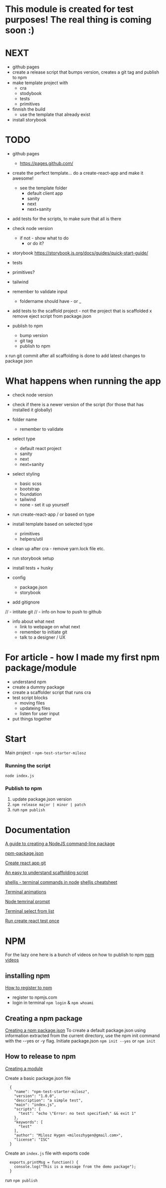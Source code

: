 # This module is created for test purposes! The real thing is coming soon :)

# NEXT
- github pages
- create a release script that bumps version, creates a git tag and publish to npm
- make template project with
  - cra
  - stodybook
  - tests
  - primitives
- finnish the build
  - use the template that already exist
- install storybook



# TODO
- github pages
  - https://pages.github.com/
- create the perfect template... do a create-react-app and make it awesome!
  - see the template folder
    - default client app
    - sanity
    - next
    - next+sanity

- add tests for the scripts, to make sure that all is there
- check node version
  - if not - show what to do
      - or do it?

- storybook https://storybook.js.org/docs/guides/quick-start-guide/

- tests
- primitives?
- tailwind

- remember to validate input
  - foldername should have - or _
- add tests to the scaffold project - not the project that is scaffolded
x remove eject script from package.json

- publish to npm
  - bump version
  - git tag
  - publish to npm

x run git commit after all scaffolding is done to add latest changes to package json



# What happens when running the app
- check node version
- check if there is a newer version of the script (for those that has installed it globally)
  <!--
  - help if wrong number
  - select installation options
    - use nvm - link
    - install yourself
  - "this will install nvm" - link
    - y/n?
  - install correct node and set it
  -->
- folder name
  - remember to validate
- select type
  - default react project
  - sanity
  - next
  - next+sanity
- select styling
  - basic scss
  - bootstrap
  - foundation
  - tailwind
  - none - set it up yourself

- run create-react-app / or based on type
- install template based on selected type
  - primitives
  - helpers/util
- clean up after cra - remove yarn.lock file etc.
- run storybook setup
- install tests + husky
- config
  - package.json
  - storybook
- add gitignore

// - intitate git
  // - info on how to push to github

- info about what next
  - link to webpage on what next
  - remember to initiate git
  - talk to a designer / UX





# For article - how I made my first npm package/module
- understand npm
- create a dummy package
- create a scaffolder script that runs cra
- test script blocks
  - moving files
  - updateing files
  - listen for user input
- put things together



# Start

Main project - `npm-test-starter-milosz`

### Running the script

`node index.js`

### Publish to npm

1. update package.json version
2. `npm release major | minor | patch`
3. run `npm publish`


# Documentation
[A guide to creating a NodeJS command-line package](https://medium.com/netscape/a-guide-to-create-a-nodejs-command-line-package-c2166ad0452e)

[npm-package.json](https://docs.npmjs.com/files/package.json.html)

[Create react app git](https://github.com/facebook/create-react-app/blob/master/packages/create-react-app/createReactApp.js)

[An easy to understand scaffolding script](https://github.com/chrisjpatty/create-react-redux-router-app)

[shelljs - terminal commands in node](https://github.com/shelljs/shelljs)
[shelljs cheatsheet](https://devhints.io/shelljs)

[Terminal animations](https://github.com/sindresorhus/ora)

[Node temrinal prompt](https://nodejs.org/api/readline.html)

[Terminal select from list](https://alligator.io/nodejs/interactive-command-line-prompts/)

[Run create react test once](https://stackoverflow.com/questions/39724017/running-cra-jest-in-non-interactive-mode)



# NPM

For the lazy one here is a bunch of videos on how to publish to npm [npm videos](https://www.youtube.com/playlist?list=PLQso55XhxkgBMeiYmFEHzz1axDUBjTLC6)


## installing npm

[How to register to npm](https://docs.npmjs.com/creating-a-new-npm-user-account)

- register to npmjs.com
- login in terminal `npm login` & `npm whoami`


## Creating a npm package

[Creating a npm package.json](https://docs.npmjs.com/creating-a-package-json-file)
To create a default package.json using information extracted from the current directory, use the npm init command with the --yes or -y flag. Initiate package.json `npm init --yes` or `npm init`


## How to release to npm
[Creating a module](https://docs.npmjs.com/creating-node-js-modules)

Create a basic package.json file

```
  {
    "name": "npm-test-starter-milosz",
    "version": "1.0.0",
    "description": "a simple test",
    "main": "index.js",
    "scripts": {
      "test": "echo \"Error: no test specified\" && exit 1"
    },
    "keywords": [
      "test"
    ],
    "author": "Milosz Hygen <miloszhygen@gmail.com>",
    "license": "ISC"
  }
```

Create an `index.js` file with exports code

```
  exports.printMsg = function() {
    console.log("This is a message from the demo package");
  }
```

run `npm publish`

